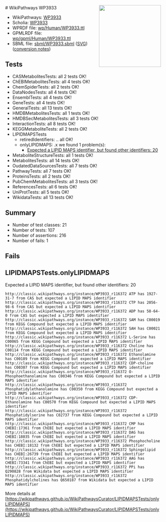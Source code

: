 <img style="float: right; width: 200px" src="../logo.png" />
# WikiPathways WP3933

* WikiPathways: [WP3933](https://identifiers.org/wikipathways:WP3933)
* Scholia: [WP3933](https://scholia.toolforge.org/wikipathways/WP3933)
* WPRDF file: [wp/Human/WP3933.ttl](../wp/Human/WP3933.ttl)
* GPMLRDF file: [wp/gpml/Human/WP3933.ttl](../wp/gpml/Human/WP3933.ttl)
* SBML file: [sbml/WP3933.sbml](../sbml/WP3933.sbml) ([SVG](../sbml/WP3933.svg)) ([conversion notes](../sbml/WP3933.txt))

## Tests
* CASMetabolitesTests: all 2 tests OK!
* ChEBIMetabolitesTests: all 4 tests OK!
* ChemSpiderTests: all 2 tests OK!
* DataNodesTests: all 4 tests OK!
* EnsemblTests: all 4 tests OK!
* GeneTests: all 4 tests OK!
* GeneralTests: all 13 tests OK!
* HMDBMetabolitesTests: all 1 tests OK!
* HMDBSecMetabolitesTests: all 3 tests OK!
* InteractionTests: all 8 tests OK!
* KEGGMetaboliteTests: all 2 tests OK!
* LIPIDMAPSTests
    * retiredIdentifiers: .. all OK!
    * onlyLIPIDMAPS: .x we found 1 problem(s):
        * [Expected a LIPID MAPS identifier, but found other identifiers: 20](#d0bfb697)
* MetaboliteStructureTests: all 1 tests OK!
* MetabolitesTests: all 14 tests OK!
* OudatedDataSourcesTests: all 7 tests OK!
* PathwayTests: all 7 tests OK!
* ProteinsTests: all 2 tests OK!
* PubChemMetabolitesTests: all 3 tests OK!
* ReferencesTests: all 6 tests OK!
* UniProtTests: all 5 tests OK!
* WikidataTests: all 13 tests OK!


## Summary

* Number of test classes: 21
* Number of tests: 107
* Number of assertions: 216
* Number of fails: 1

## Fails

<a name="d0bfb697" />

## LIPIDMAPSTests.onlyLIPIDMAPS

Expected a LIPID MAPS identifier, but found other identifiers: 20
```
http://classic.wikipathways.org/instance/WP3933_r116372 ATP has 1927-31-7 from CAS but expected a LIPID MAPS identifier
http://classic.wikipathways.org/instance/WP3933_r116372 CTP has 2056-98-6 from CAS but expected a LIPID MAPS identifier
http://classic.wikipathways.org/instance/WP3933_r116372 ADP has 58-64-0 from CAS but expected a LIPID MAPS identifier
http://classic.wikipathways.org/instance/WP3933_r116372 SAM has C00019 from KEGG Compound but expected a LIPID MAPS identifier
http://classic.wikipathways.org/instance/WP3933_r116372 SAH has C00021 from KEGG Compound but expected a LIPID MAPS identifier
http://classic.wikipathways.org/instance/WP3933_r116372 L-Serine has C00065 from KEGG Compound but expected a LIPID MAPS identifier
http://classic.wikipathways.org/instance/WP3933_r116372 Choline has C00114 from KEGG Compound but expected a LIPID MAPS identifier
http://classic.wikipathways.org/instance/WP3933_r116372 Ethanolamine has C00189 from KEGG Compound but expected a LIPID MAPS identifier
http://classic.wikipathways.org/instance/WP3933_r116372 CDP-choline has C00307 from KEGG Compound but expected a LIPID MAPS identifier
http://classic.wikipathways.org/instance/WP3933_r116372 O-Phosphoethanolamine has C00346 from KEGG Compound but expected a LIPID MAPS identifier
http://classic.wikipathways.org/instance/WP3933_r116372 Phosphatidylethanolamine has C00350 from KEGG Compound but expected a LIPID MAPS identifier
http://classic.wikipathways.org/instance/WP3933_r116372 CDP-Ethanolamine has C00570 from KEGG Compound but expected a LIPID MAPS identifier
http://classic.wikipathways.org/instance/WP3933_r116372 Phosphatidylserine has C02737 from KEGG Compound but expected a LIPID MAPS identifier
http://classic.wikipathways.org/instance/WP3933_r116372 CMP has CHEBI:17361 from ChEBI but expected a LIPID MAPS identifier
http://classic.wikipathways.org/instance/WP3933_r116372 DAG has CHEBI:18035 from ChEBI but expected a LIPID MAPS identifier
http://classic.wikipathways.org/instance/WP3933_r116372 Phosphocholine has CHEBI:18132 from ChEBI but expected a LIPID MAPS identifier
http://classic.wikipathways.org/instance/WP3933_r116372 Sphingolipid has CHEBI:26739 from ChEBI but expected a LIPID MAPS identifier
http://classic.wikipathways.org/instance/WP3933_r116372 AAG has CHEBI:73341 from ChEBI but expected a LIPID MAPS identifier
http://classic.wikipathways.org/instance/WP3933_r116372 PPi has Q290828 from Wikidata but expected a LIPID MAPS identifier
http://classic.wikipathways.org/instance/WP3933_r116372 Phosphatidylcholines has Q650187 from Wikidata but expected a LIPID MAPS identifier
```

More details at [https://wikipathways.github.io/WikiPathwaysCurator/LIPIDMAPSTests/onlyLIPIDMAPS](https://wikipathways.github.io/WikiPathwaysCurator/LIPIDMAPSTests/onlyLIPIDMAPS)

